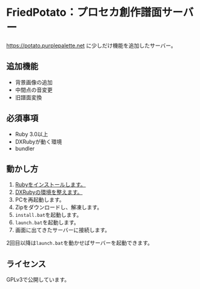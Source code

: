 # FriedPotato：プロセカ創作譜面サーバー

https://potato.purplepalette.net に少しだけ機能を追加したサーバー。

## 追加機能

- 背景画像の追加
- 中間点の音変更
- 旧譜面変換

## 必須事項

- Ruby 3.0以上
- DXRubyが動く環境
- bundler

## 動かし方

1. [Rubyをインストールします。](https://rubyinstaller.org)
2. [DXRubyの環境を整えます。](https://qiita.com/noanoa07/items/7df5886c619781d8d2ee#-d3dx9_40dll%E3%81%AE%E3%82%A4%E3%83%B3%E3%82%B9%E3%83%88%E3%83%BC%E3%83%AB%E6%96%B9%E6%B3%95)
3. PCを再起動します。
4. Zipをダウンロードし、解凍します。
5. `install.bat`を起動します。
6. `launch.bat`を起動します。
7. 画面に出てきたサーバーに接続します。

2回目以降は`launch.bat`を動かせばサーバーを起動できます。

## ライセンス

GPLv3で公開しています。
